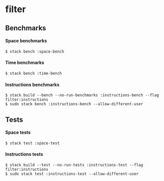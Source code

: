 # filter

## Benchmarks

#### Space benchmarks

    $ stack bench :space-bench

#### Time benchmarks

    $ stack bench :time-bench

#### Instructions benchmarks

    $ stack build --bench --no-run-benchmarks :instructions-bench --flag filter:instructions
    $ sudo stack bench :instructions-bench --allow-different-user

## Tests

#### Space tests

    $ stack test :space-test

#### Instructions tests

    $ stack build --test --no-run-tests :instructions-test --flag filter:instructions
    $ sudo stack test :instructions-test --allow-different-user
